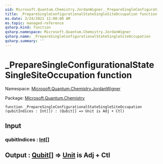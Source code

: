 ```yaml
---
uid: Microsoft.Quantum.Chemistry.JordanWigner._PrepareSingleConfigurationalStateSingleSiteOccupation
title: _PrepareSingleConfigurationalStateSingleSiteOccupation function
ms.date: 3/24/2021 12:00:00 AM
ms.topic: managed-reference
qsharp.kind: function
qsharp.namespace: Microsoft.Quantum.Chemistry.JordanWigner
qsharp.name: _PrepareSingleConfigurationalStateSingleSiteOccupation
qsharp.summary: ''
---
```


# _PrepareSingleConfigurationalStateSingleSiteOccupation function

Namespace: [Microsoft.Quantum.Chemistry.JordanWigner](xref:Microsoft.Quantum.Chemistry.JordanWigner)

Package: [Microsoft.Quantum.Chemistry](https://nuget.org/packages/Microsoft.Quantum.Chemistry)




```qsharp
function _PrepareSingleConfigurationalStateSingleSiteOccupation (qubitIndices : Int[]) : (Qubit[] => Unit is Adj + Ctl)
```


## Input

### qubitIndices : [Int](xref:microsoft.quantum.lang-ref.int)[]





## Output : [Qubit](xref:microsoft.quantum.lang-ref.qubit)[] => [Unit](xref:microsoft.quantum.lang-ref.unit)  is Adj + Ctl

